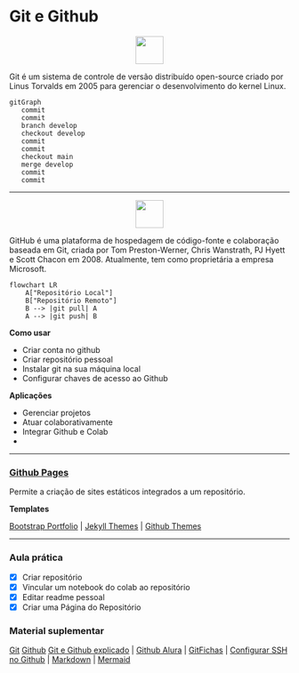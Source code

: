 # Git e Github

<div style="text-align: center;"><img src="https://git-scm.com/images/logos/downloads/Git-Icon-1788C.png" width="50"/></div>

Git é um sistema de controle de versão distribuído open-source criado por Linus Torvalds em 2005 para gerenciar o desenvolvimento do kernel Linux. 

```mermaid
gitGraph
   commit
   commit
   branch develop
   checkout develop
   commit
   commit
   checkout main
   merge develop
   commit
   commit
```
---
<div style="text-align: center;"><img src="https://github.com/user-attachments/assets/dfbd3220-149a-41fb-b694-0cfa36d14ae8" width="50"/></div>

GitHub é uma plataforma de hospedagem de código-fonte e colaboração baseada em Git, criada por Tom Preston-Werner, Chris Wanstrath, PJ Hyett e Scott Chacon em 2008. Atualmente, tem como proprietária a empresa Microsoft.

```mermaid
flowchart LR
    A["Repositório Local"]
    B["Repositório Remoto"]
    B --> |git pull| A
    A --> |git push| B
```

**Como usar**
- Criar conta no github
- Criar repositório pessoal
- Instalar git na sua máquina local
- Configurar chaves de acesso ao Github

**Aplicações**
- Gerenciar projetos
- Atuar colaborativamente
- Integrar Github e Colab
- 
---

### [Github Pages](https://pages.github.com/)

Permite a criação de sites estáticos integrados a um repositório.

**Templates**

[Bootstrap Portfolio](https://bootstrapmade.com/bootstrap-portfolio-templates/) |
[Jekyll Themes](http://jekyllthemes.org/) |
[Github Themes](https://pages.github.com/themes/)


---

 ### Aula prática
 
- [x] Criar repositório 
- [x] Vincular um notebook do colab ao repositório
- [x] Editar readme pessoal
- [x] Criar uma Página do Repositório

### Material suplementar

[Git](https://git-scm.com/)
[Github](https://github.com/)
[Git e Github explicado](https://www.youtube.com/playlist?list=PLhkO7OMKgT_rqwGYldqcFxyN4yjFgmDh8) |
[Github Alura](https://conteudo.alura.com.br/hubfs/B2C/Materiais%20ricos/Github_Tech_Compress_V2.pdf) |
[GitFichas](https://jtemporal.com/microlivrodegit/) |
[Configurar SSH no Github](https://dev.to/dxwebster/como-conectar-ao-github-com-chaves-ssh-1i41#:~:text=Adicionar%20chave%20no%20Github&text=No%20campo%20%22T%C3%ADtulo%22%2C%20adicione,Add%20SSH%20key%22%20e%20pronto) |
[Markdown](https://www.markdownguide.org/) |
[Mermaid](https://mermaid.js.org/intro/getting-started.html)
